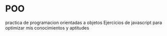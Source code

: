 # POO
practica de programacion orientadas a objetos
Ejercicios  de javascript para optimizar mis conocimientos y aptitudes
